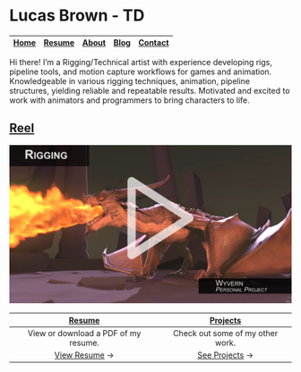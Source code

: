 # Lucas Brown - TD

| [Home](index.md) | [Resume](resume.md) | [About](about.md) | [Blog](blog.md) | [Contact](contact.md) |
| ---------------- | ------------------- | ----------------- | --------------- | --------------------- |

Hi there! I’m a Rigging/Technical artist with experience developing rigs, pipeline tools, and motion capture workflows for games and animation. Knowledgeable in various rigging techniques, animation, pipeline structures, yielding reliable and repeatable results. Motivated and excited to work with animators and programmers to bring characters to life.

## <a href="https://vimeo.com/319548283" target="_blank">Reel</a>

<a href="https://vimeo.com/319548283" target="_blank">![Lucas Brown - Rigging / Technical Artist on Vimeo](images/thumb.jpg)</a>

| [Resume](resume.md)                                   | [Projects](pojects.md)                                   |
|:-----------------------------------------------------:|:--------------------------------------------------------:|
| View or download a PDF of my resume.                  | Check out some of my other work.                         |
| <a href="resume.md" target="_blank">View Resume</a> → | <a href="projects.md" target="_blank">See Projects</a> → |
